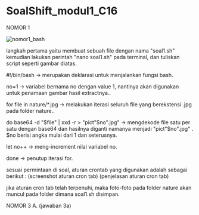 # SoalShift_modul1_C16

NOMOR 1

![nomor1_bash](https://user-images.githubusercontent.com/36990542/53081647-d7183880-352d-11e9-8181-e5b4261114c7.png)


langkah pertama yaitu membuat sebuah file dengan nama "soal1.sh"
kemudian lakukan perintah "nano soal1.sh" pada terminal, dan tuliskan script seperti gambar diatas.

#!/bin/bash -> merupakan deklarasi untuk menjalankan fungsi bash.

no=1 -> variabel bernama no dengan value 1, nantinya akan digunakan untuk penamaan gambar hasil extractnya..

for file in nature/*.jpg -> melakukan iterasi seluruh file yang berekstensi .jpg pada folder nature..

do base64 -d "$file" | xxd -r > "pict"$no".jpg" -> mengdekode file satu per satu dengan base64 dan hasilnya diganti namanya menjadi "pict"$no".jpg" . $no berisi angka mulai dari 1 dan seterusnya.

let no++ -> meng-increment nilai variabel no.

done -> penutup iterasi for.

sesuai permintaan di soal, aturan crontab yang digunakan adalah sebagai berikut :
(screenshot aturan cron tab)
(penjelasan aturan cron tab)

jika aturan cron tab telah terpenuhi, maka foto-foto pada folder nature akan muncul pada folder dimana soal1.sh disimpan.


NOMOR 3
A.  (jawaban 3a)
